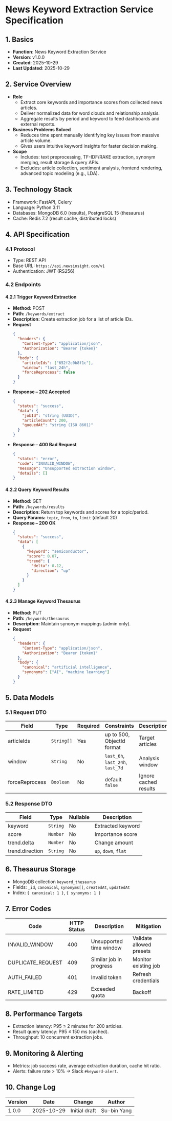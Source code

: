 # News Keyword Extraction Service Specification

## 1. Basics
- **Function**: News Keyword Extraction Service
- **Version**: v1.0.0
- **Created**: 2025-10-29
- **Last Updated**: 2025-10-29

## 2. Service Overview
- **Role**
  - Extract core keywords and importance scores from collected news articles.
  - Deliver normalized data for word clouds and relationship analysis.
  - Aggregate results by period and keyword to feed dashboards and external reports.
- **Business Problems Solved**
  - Reduces time spent manually identifying key issues from massive article volume.
  - Gives users intuitive keyword insights for faster decision making.
- **Scope**
  - Includes: text preprocessing, TF-IDF/RAKE extraction, synonym merging, result storage & query APIs.
  - Excludes: article collection, sentiment analysis, frontend rendering, advanced topic modeling (e.g., LDA).

## 3. Technology Stack
- Framework: FastAPI, Celery
- Language: Python 3.11
- Databases: MongoDB 6.0 (results), PostgreSQL 15 (thesaurus)
- Cache: Redis 7.2 (result cache, distributed locks)

## 4. API Specification
### 4.1 Protocol
- Type: REST API
- Base URL: `https://api.newsinsight.com/v1`
- Authentication: JWT (RS256)

### 4.2 Endpoints
#### 4.2.1 Trigger Keyword Extraction
- **Method:** POST
- **Path:** `/keywords/extract`
- **Description:** Create extraction job for a list of article IDs.
- **Request**
  ```json
  {
    "headers": {
      "Content-Type": "application/json",
      "Authorization": "Bearer {token}"
    },
    "body": {
      "articleIds": ["652f2c0b8f1c"],
      "window": "last_24h",
      "forceReprocess": false
    }
  }
  ```
- **Response – 202 Accepted**
  ```json
  {
    "status": "success",
    "data": {
      "jobId": "string (UUID)",
      "articleCount": 200,
      "queuedAt": "string (ISO 8601)"
    }
  }
  ```
- **Response – 400 Bad Request**
  ```json
  {
    "status": "error",
    "code": "INVALID_WINDOW",
    "message": "Unsupported extraction window",
    "details": []
  }
  ```

#### 4.2.2 Query Keyword Results
- **Method:** GET
- **Path:** `/keywords/results`
- **Description:** Return top keywords and scores for a topic/period.
- **Query Params:** `topic`, `from`, `to`, `limit` (default 20)
- **Response – 200 OK**
  ```json
  {
    "status": "success",
    "data": [
      {
        "keyword": "semiconductor",
        "score": 0.87,
        "trend": {
          "delta": 0.12,
          "direction": "up"
        }
      }
    ]
  }
  ```

#### 4.2.3 Manage Keyword Thesaurus
- **Method:** PUT
- **Path:** `/keywords/thesaurus`
- **Description:** Maintain synonym mappings (admin only).
- **Request**
  ```json
  {
    "headers": {
      "Content-Type": "application/json",
      "Authorization": "Bearer {token}"
    },
    "body": {
      "canonical": "artificial intelligence",
      "synonyms": ["AI", "machine learning"]
    }
  }
  ```

## 5. Data Models
### 5.1 Request DTO
| Field | Type | Required | Constraints | Description |
| --- | --- | --- | --- | --- |
| articleIds | `String[]` | Yes | up to 500, ObjectId format | Target articles |
| window | `String` | No | `last_6h`, `last_24h`, `last_7d` | Analysis window |
| forceReprocess | `Boolean` | No | default `false` | Ignore cached results |

### 5.2 Response DTO
| Field | Type | Nullable | Description |
| --- | --- | --- | --- |
| keyword | `String` | No | Extracted keyword |
| score | `Number` | No | Importance score |
| trend.delta | `Number` | No | Change amount |
| trend.direction | `String` | No | `up`, `down`, `flat` |

## 6. Thesaurus Storage
- MongoDB collection `keyword_thesaurus`
- Fields: `_id`, `canonical`, `synonyms[]`, `createdAt`, `updatedAt`
- Index: `{ canonical: 1 }`, `{ synonyms: 1 }`

## 7. Error Codes
| Code | HTTP Status | Description | Mitigation |
| --- | --- | --- | --- |
| INVALID_WINDOW | 400 | Unsupported time window | Validate allowed presets |
| DUPLICATE_REQUEST | 409 | Similar job in progress | Monitor existing job |
| AUTH_FAILED | 401 | Invalid token | Refresh credentials |
| RATE_LIMITED | 429 | Exceeded quota | Backoff |

## 8. Performance Targets
- Extraction latency: P95 ≤ 2 minutes for 200 articles.
- Result query latency: P95 ≤ 150 ms (cached).
- Throughput: 10 concurrent extraction jobs.

## 9. Monitoring & Alerting
- Metrics: job success rate, average extraction duration, cache hit ratio.
- Alerts: failure rate > 10% → Slack `#keyword-alert`.

## 10. Change Log
| Version | Date | Change | Author |
| --- | --- | --- | --- |
| 1.0.0 | 2025-10-29 | Initial draft | Su-bin Yang |
